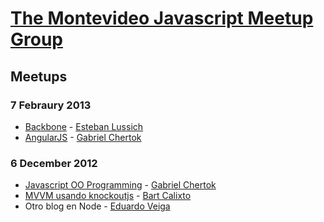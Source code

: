 # [The Montevideo Javascript Meetup Group](http://www.meetup.com/mvd-js)

## Meetups

### 7 Febraury 2013

* [Backbone](https://speakerdeck.com/elussich/introduccion-a-backbone-dot-js) - [Esteban Lussich](https://speakerdeck.com/elussich/introduccion-a-backbone-dot-js)
* [AngularJS](http://www.cherta.info/es/meetup-js-febrero/) - [Gabriel Chertok](https://github.com/cherta)

### 6 December 2012

* [Javascript OO Programming](http://www.cherta.info/es/meetupjs/) - [Gabriel Chertok](https://github.com/cherta)
* [MVVM usando knockoutjs](http://learn.knockoutjs.com/) - [Bart Calixto ](https://twitter.com/bartmax)
* Otro blog en Node - [Eduardo Veiga](https://github.com/cinemascop89)
